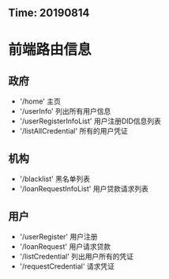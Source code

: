 ## Time: 20190814

# 前端路由信息

## 政府

- '/home' 主页
- '/userInfo' 列出所有用户信息
- '/userRegisterInfoList' 用户注册DID信息列表
- '/listAllCredential' 所有的用户凭证

## 机构
- '/blacklist' 黑名单列表
- '/loanRequestInfoList' 用户贷款请求列表

## 用户

- '/userRegister' 用户注册
- '/loanRequest' 用户请求贷款
- '/listCredential' 列出用户所有的凭证
- '/requestCredential' 请求凭证


